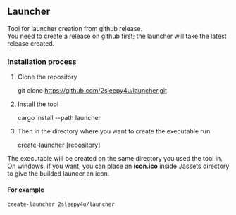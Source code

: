 ## Launcher

Tool for launcher creation from github release.  
You need to create a release on github first; the launcher will take the latest release created.  

### Installation process
1. Clone the repository


    git clone https://github.com/2sleepy4u/launcher.git


2. Install the tool 


    cargo install --path launcher


3. Then in the directory where you want to create the executable run


    create-launcher [repository]


The executable will be created on the same directory you used the tool in.
On windows, if you want, you can place an **icon.ico** inside ./assets directory to give the builded launcer an icon.

#### For example

    create-launcher 2sleepy4u/launcher


